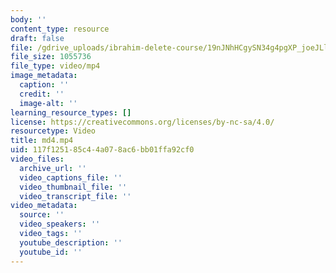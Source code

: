 ```yaml
---
body: ''
content_type: resource
draft: false
file: /gdrive_uploads/ibrahim-delete-course/19nJNhHCgySN34g4pgXP_joeJLlsRtDLx/md4.mp4
file_size: 1055736
file_type: video/mp4
image_metadata:
  caption: ''
  credit: ''
  image-alt: ''
learning_resource_types: []
license: https://creativecommons.org/licenses/by-nc-sa/4.0/
resourcetype: Video
title: md4.mp4
uid: 117f1251-85c4-4a07-8ac6-bb01ffa92cf0
video_files:
  archive_url: ''
  video_captions_file: ''
  video_thumbnail_file: ''
  video_transcript_file: ''
video_metadata:
  source: ''
  video_speakers: ''
  video_tags: ''
  youtube_description: ''
  youtube_id: ''
---
```

